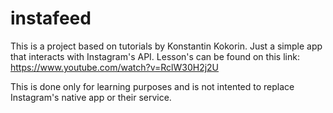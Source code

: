 # instafeed

This is a project based on tutorials by Konstantin Kokorin. Just a simple app that interacts with Instagram's API.
Lesson's can be found on this link:
https://www.youtube.com/watch?v=RclW30H2j2U

This is done only for learning purposes and is not intented to replace Instagram's native app or their service. 
